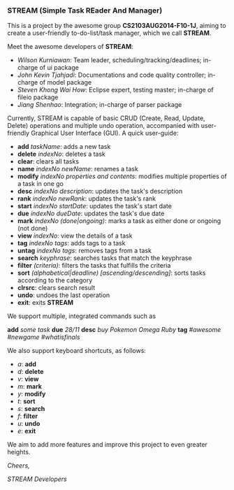 ### STREAM (Simple Task REader And Manager)

This is a project by the awesome group **CS2103AUG2014-F10-1J**, aiming to create a user-friendly to-do-list/task manager, which we call **STREAM**.

Meet the awesome developers of **STREAM**:
* *Wilson Kurniawan*: Team leader, scheduling/tracking/deadlines; in-charge of ui package
* *John Kevin Tjahjadi*: Documentations and code quality controller; in-charge of model package 
* *Steven Khong Wai How*: Eclipse expert, testing master; in-charge of fileio package
* *Jiang Shenhao*: Integration; in-charge of parser package

Currently, STREAM is capable of basic CRUD (Create, Read, Update, Delete) operations and multiple undo operation, accompanied with user-friendly Graphical User Interface (GUI). A quick user-guide:
* **add** *taskName*: adds a new task
* **delete** *indexNo*: deletes a task
* **clear**: clears all tasks
* **name** *indexNo* *newName*: renames a task
* **modify** *indexNo* *properties and contents*: modifies multiple properties of a task in one go
* **desc** *indexNo* *description*: updates the task's description
* **rank** *indexNo* *newRank*: updates the task's rank
* **start** *indexNo* *startDate*: updates the task's start date
* **due**  *indexNo* *dueDate*: updates the task's due date
* **mark** *indexNo* *(done|ongoing)*: marks a task as either done or ongoing (not done)
* **view** *indexNo*: view the details of a task
* **tag** *indexNo* *tags*: adds tags to a task
* **untag** *indexNo* *tags*: removes tags from a task
* **search** *keyphrase*: searches tasks that match the keyphrase
* **filter** *(criteria)*: filters the tasks that fulfills the criteria
* **sort** *(alphabetical|deadline)* *[ascending/descending]*: sorts tasks according to the category
* **clrsrc**: clears search result
* **undo**: undoes the last operation
* **exit**: exits **STREAM**

We support multiple, integrated commands such as

**add** *some task* **due** *28/11* **desc** *buy Pokemon Omega Ruby* **tag** *#awesome #newgame #whatisfinals*

We also support keyboard shortcuts, as follows:
* *a*: **add**
* *d*: **delete**
* *v*: **view**
* *m*: **mark**
* *y*: **modify**
* *t*: **sort**
* *s*: **search**
* *f*: **filter**
* *u*: **undo**
* *e*: **exit**

We aim to add more features and improve this project to even greater heights.

*Cheers,*

*STREAM Developers*
